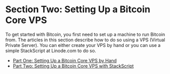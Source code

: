 # Section Two: Setting Up a Bitcoin Core VPS

To get started with Bitcoin, you first need to set up a machine to run Bitcoin from. The articles in this section describe how to do so using a VPS (Virtual Private Server).
You can either create your VPS by hand or you can use a simple StackScript at Linode.com to do so.

   * [Part One: Setting Up a Bitcoin Core VPS by Hand](2A_Setting_Up_a_Bitcoin-Core_VPS_by_Hand.md)
   * [Part Two: Setting Up a Bitcoin Core VPS with StackScript](2B_Setting_Up_a_Bitcoin-Core_VPS_with_StackScript.md)
